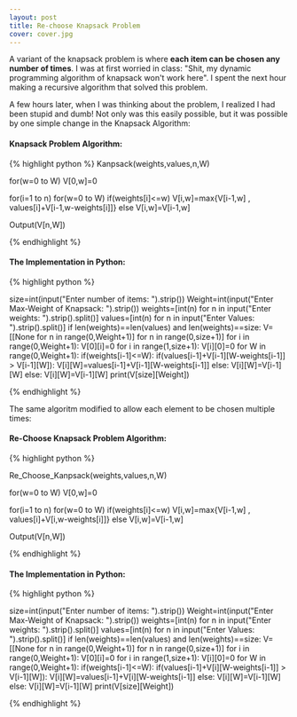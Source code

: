 ```yaml
---
layout: post
title: Re-choose Knapsack Problem
cover: cover.jpg
---
```


A variant of the knapsack problem is where **each item can be chosen any number of times**.
I was at first worried in class: "Shit, my dynamic programming algorithm of knapsack won't work here". I spent the next hour making a recursive algorithm that solved this problem.

A few hours later, when I was thinking about the problem, I realized I had been stupid and dumb!
Not only was this easily possible, but it was possible by one simple change in the Knapsack Algorithm:



#### Knapsack Problem Algorithm:


{% highlight python %}
Kanpsack(weights,values,n,W)

for(w=0 to W) V[0,w]=0

for(i=1 to n)
	for(w=0 to W)
	if(weights[i]<=w)
		V[i,w]=max{V[i-1,w] , values[i]+V[i-1,w-weights[i]]}
	else
		V[i,w]=V[i-1,w]

Output(V[n,W])

{% endhighlight %}



#### The Implementation in Python:


{% highlight python %}

size=int(input("Enter number of items: ").strip())
Weight=int(input("Enter Max-Weight of Knapsack: ").strip())
weights=[int(n) for n in input("Enter weights: ").strip().split()]
values=[int(n) for n in input("Enter Values: ").strip().split()]
if len(weights)==len(values) and len(weights)==size:
    V=[[None for n in range(0,Weight+1)] for n in range(0,size+1)]
    for i in range(0,Weight+1):
        V[0][i]=0
    for i in range(1,size+1):
        V[i][0]=0
        for W in range(0,Weight+1):
            if(weights[i-1]<=W):
                if(values[i-1]+V[i-1][W-weights[i-1]] > V[i-1][W]):
                    V[i][W]=values[i-1]+V[i-1][W-weights[i-1]]
                else:
                    V[i][W]=V[i-1][W]
            else:
                V[i][W]=V[i-1][W]
print(V[size][Weight])




{% endhighlight %}


The same algoritm modified to allow each element to be chosen multiple times:



#### Re-Choose Knapsack Problem Algorithm:



{% highlight python %}

Re_Choose_Kanpsack(weights,values,n,W)

for(w=0 to W) V[0,w]=0

for(i=1 to n)
	for(w=0 to W)
	if(weights[i]<=w)
		V[i,w]=max{V[i-1,w] , values[i]+V[i,w-weights[i]]}
	else
		V[i,w]=V[i-1,w]

Output(V[n,W])

{% endhighlight %}



#### The Implementation in Python:




{% highlight python %}

size=int(input("Enter number of items: ").strip())
Weight=int(input("Enter Max-Weight of Knapsack: ").strip())
weights=[int(n) for n in input("Enter weights: ").strip().split()]
values=[int(n) for n in input("Enter Values: ").strip().split()]
if len(weights)==len(values) and len(weights)==size:
    V=[[None for n in range(0,Weight+1)] for n in range(0,size+1)]
    for i in range(0,Weight+1):
        V[0][i]=0
    for i in range(1,size+1):
        V[i][0]=0
        for W in range(0,Weight+1):
            if(weights[i-1]<=W):
                if(values[i-1]+V[i][W-weights[i-1]] > V[i-1][W]):
                    V[i][W]=values[i-1]+V[i][W-weights[i-1]]
                else:
                    V[i][W]=V[i-1][W]
            else:
                V[i][W]=V[i-1][W]
print(V[size][Weight])

{% endhighlight %}

